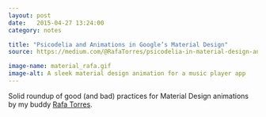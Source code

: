 ```yaml
---
layout: post
date:   2015-04-27 13:24:00
category: notes

title: "Psicodelia and Animations in Google’s Material Design"
source: https://medium.com/@RafaTorres/psicodelia-in-material-design-animations-89555c264238

image-name: material_rafa.gif
image-alt: A sleek material design animation for a music player app
---
```


Solid roundup of good (and bad) practices for Material Design animations by my buddy [Rafa Torres](https://twitter.com/RafaTorres).